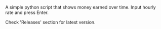  A simple python script that shows money earned over time. Input hourly rate and press Enter.  

 Check 'Releases' section for latest version.
